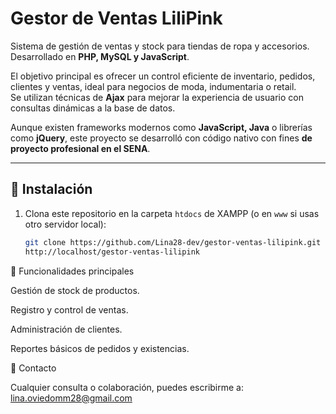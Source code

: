 # Gestor de Ventas LiliPink

Sistema de gestión de ventas y stock para tiendas de ropa y accesorios.  
Desarrollado en **PHP, MySQL y JavaScript**.  

El objetivo principal es ofrecer un control eficiente de inventario, pedidos, clientes y ventas, ideal para negocios de moda, indumentaria o retail.  
Se utilizan técnicas de **Ajax** para mejorar la experiencia de usuario con consultas dinámicas a la base de datos.  

Aunque existen frameworks modernos como **JavaScript, Java** o librerías como **jQuery**, este proyecto se desarrolló con código nativo con fines **de proyecto profesional en el SENA**.

---

## 🚀 Instalación

1. Clona este repositorio en la carpeta `htdocs` de XAMPP (o en `www` si usas otro servidor local):
   ```bash
   git clone https://github.com/Lina28-dev/gestor-ventas-lilipink.git
   http://localhost/gestor-ventas-lilipink

📌 Funcionalidades principales

Gestión de stock de productos.

Registro y control de ventas.

Administración de clientes.

Reportes básicos de pedidos y existencias.

📩 Contacto

Cualquier consulta o colaboración, puedes escribirme a:
lina.oviedomm28@gmail.com

